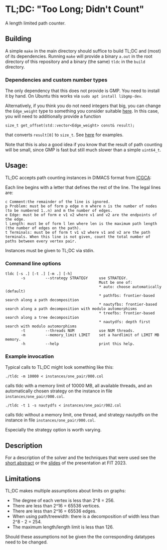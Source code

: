 # TL;DC: "Too Long; Didn't Count"
A length limited path counter.

## Building
A simple `make` in the main directory should suffice to build TL;DC and (most) of its dependencies.
Running `make` will provide a binary `a.out` in the root directory of this repository and a binary (the same) `tldc` in the `build` directory.

### Dependencies and custom number types
The only dependency that this does not provide is GMP. You need to install it by hand.
On Ubuntu this works via `sudo apt install libgmp-dev`.

Alternatively, if you think you do not need integers that big, you can change the `Edge_weight` type to something you consider suitable [here](src/graph.h#L39).
In this case, you will need to additionally provide a function 
```
size_t get_offset(std::vector<Edge_weight> const& result);
```
that converts `result[0]` to `size_t`. 
See [here](src/graph.cpp#L46-L50) for examples. 

Note that this is also a good idea if you know that the result of path counting will be small, since GMP is fast but still much slower than a simple `uint64_t`.

## Usage:

TL;DC accepts path counting instances in DIMACS format from [ICGCA](https://afsa.jp/icgca/):

Each line begins with a letter that defines the rest of the line. The legal lines are:

    c Comment:the remainder of the line is ignored.
    p Problem: must be of form p edge n m where n is the number of nodes (to be numbered 1..n) and m the number of edges.
    e Edge: must be of form e v1 v2 where v1 and v2 are the endpoints of the edge.
    l Length: must be of form l len where len is the maximum path length (the number of edges on the path).
    t Terminals: must be of form t v1 v2 where v1 and v2 are the path terminals. When this line is not given, count the total number of paths between every vertex pair.

Instances must be given to TL;DC via stdin.

### Command line options
```
tldc [-s .] [-t .] [-m .] [-h]
       -s         --strategy STRATEGY     use STRATEGY.
                                          Must be one of:
                                          * auto: choose automatically (default)
                                          * pathfbs: frontier-based search along a path decomposition
                                          * nautyfbs: frontier-based search along a path decomposition with modulo automorphisms
                                          * treefbs: frontier-based search along a tree decomposition
                                          * nautydfs: depth first search with modulo automorphisms
       -t         --threads NUM           use NUM threads.
       -m         --memory_limit LIMIT    set a hardlimit of LIMIT MB memory.
       -h         --help                  print this help.
```

### Example invocation
Typical calls to TL;DC might look something like this:
```
./tldc -m 10000 < instances/one_pair/000.col
```
calls tldc with a memory limit of 10000 MB, all available threads, and an automatically chosen strategy on the instance in file `instances/one_pair/000.col`.


```
./tldc -t 1 -s nautydfs < instances/one_pair/002.col
```
calls tldc without a memory limit, one thread, and strategy nautydfs on the instance in file `instances/one_pair/000.col`.

Especially the strategy option is worth varying.

## Description
For a description of the solver and the techniques that were used see the [short abstract](solver_description.pdf) or the [slides](TL-DC_slides.pdf) of the presentation at FIT 2023.

## Limitations
TL;DC makes multiple assumptions about limits on graphs:
 * The degree of each vertex is less than 2^8 = 256.
 * There are less than 2^16 = 65536 vertices.
 * There are less than 2^16 = 65536 edges.
 * When using path/treewidth: there is a decomposition of width less than 2^8 - 2 = 254.
 * The maximum length/length limit is less than 126. 
 
Should these assumptions not be given the the corresponding datatypes need to be changed.


